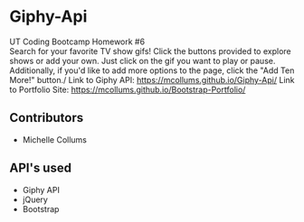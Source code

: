 # Giphy-Api
UT Coding Bootcamp Homework #6\
Search for your favorite TV show gifs! Click the buttons provided to explore shows or add your own. Just click on the gif you want to play or pause. Additionally, if you'd like to add more options to the page, click the "Add Ten More!" button./
Link to Giphy API: https://mcollums.github.io/Giphy-Api/
Link to Portfolio Site: https://mcollums.github.io/Bootstrap-Portfolio/



## Contributors
* Michelle Collums

## API's used
* Giphy API
* jQuery
* Bootstrap

